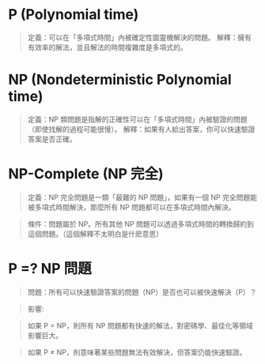 ﻿# P (Polynomial time)
>定義：可以在「多項式時間」內被確定性圖靈機解決的問題。
>解釋：擁有有效率的解法，並且解法的時間複雜度是多項式的。

# NP (Nondeterministic Polynomial time)
>定義：NP 類問題是指解的正確性可以在「多項式時間」內被驗證的問題（即使找解的過程可能很慢）。
>解釋：如果有人給出答案，你可以快速驗證答案是否正確。

# NP-Complete (NP 完全)

>定義：NP 完全問題是一類「最難的 NP 問題」，如果有一個 NP 完全問題能被多項式時間解決，那麼所有 NP 問題都可以在多項式時間內解決。


>條件：問題屬於 NP。所有其他 NP 問題可以透過多項式時間的轉換歸約到這個問題。（這個解釋不太明白是什麽意思）

# P =? NP 問題

>問題：所有可以快速驗證答案的問題（NP）是否也可以被快速解決（P）？


>影響:


>如果 P = NP，則所有 NP 問題都有快速的解法，對密碼學、最佳化等領域影響巨大。


>如果 P ≠ NP，則意味著某些問題無法有效解決，但答案仍能快速驗證。
